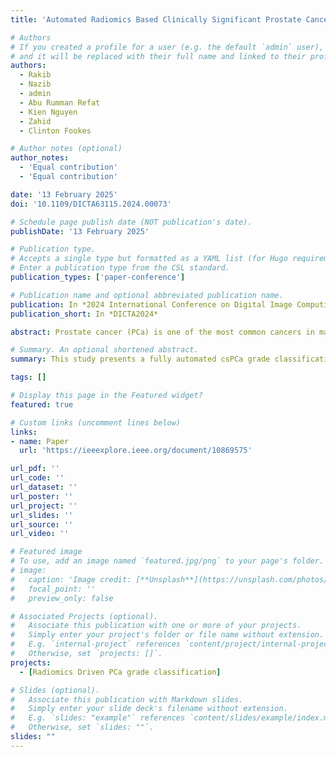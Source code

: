 ```yaml
---
title: 'Automated Radiomics Based Clinically Significant Prostate Cancer (csPCa) Grade Classification From Biparametric MRI'

# Authors
# If you created a profile for a user (e.g. the default `admin` user), write the username (folder name) here
# and it will be replaced with their full name and linked to their profile.
authors:
  - Rakib
  - Nazib
  - admin
  - Abu Rumman Refat 
  - Kien Nguyen
  - Zahid
  - Clinton Fookes

# Author notes (optional)
author_notes:
  - 'Equal contribution'
  - 'Equal contribution'

date: '13 February 2025'
doi: '10.1109/DICTA63115.2024.00073'

# Schedule page publish date (NOT publication's date).
publishDate: '13 February 2025'

# Publication type.
# Accepts a single type but formatted as a YAML list (for Hugo requirements).
# Enter a publication type from the CSL standard.
publication_types: ['paper-conference']

# Publication name and optional abbreviated publication name.
publication: In *2024 International Conference on Digital Image Computing: Techniques and Applications*
publication_short: In *DICTA2024*

abstract: Prostate cancer (PCa) is one of the most common cancers in males, and clinically significant PCa (csPCa) is one of the leading causes of death worldwide. Multi-parametric MRI (mp-MRI) has gained widespread acceptance as the primary diagnostic method for prostate cancer diagnosis. However, there are still difficulties with the widespread utilization of contrast agents based on gadolinium that brings on nephrogenic systemic fibrosis, increased complexity of interpretation, and lower productivity. To overcome the drawbacks of mp-MRI, Bi-parametric MRI (bp-MRI) is an emerging solution. Here, we propose a fully automated csPCa grade classification framework that utilizes bp-MRI for segmenting csPCa lesions and uses radiomics features. We use 124 different radiomics features from 8 feature categories and select statistically significant features to train three machine learning classifiers namely SVM, KNN, Bayesian, XGBoost and Random forest. Our framework with XGBoost classifier achieved a classification accuracy of 96% in distinguishing clinically significant PCa (ISUP 4+5) and non-significant PCa (ISUP 2+3) using the predicted maps drawn by our segmentation method.

# Summary. An optional shortened abstract.
summary: This study presents a fully automated csPCa grade classification framework using bp-MRI for lesion segmentation and radiomics feature extraction. A total of 124 radiomics features were analyzed, with statistically significant features selected to train five machine learning classifiers (SVM, KNN, Bayesian, XGBoost, and Random Forest). The XGBoost classifier achieved the highest accuracy of 96% in distinguishing significant (ISUP 4+5) from non-significant (ISUP 2+3) PCa based on segmentation-predicted maps.

tags: []

# Display this page in the Featured widget?
featured: true

# Custom links (uncomment lines below)
links:
- name: Paper
  url: 'https://ieeexplore.ieee.org/document/10869575'

url_pdf: ''
url_code: ''
url_dataset: ''
url_poster: ''
url_project: ''
url_slides: ''
url_source: ''
url_video: ''

# Featured image
# To use, add an image named `featured.jpg/png` to your page's folder.
# image:
#   caption: 'Image credit: [**Unsplash**](https://unsplash.com/photos/pLCdAaMFLTE)'
#   focal_point: ''
#   preview_only: false

# Associated Projects (optional).
#   Associate this publication with one or more of your projects.
#   Simply enter your project's folder or file name without extension.
#   E.g. `internal-project` references `content/project/internal-project/index.md`.
#   Otherwise, set `projects: []`.
projects:
  - [Radiomics Driven PCa grade classification]

# Slides (optional).
#   Associate this publication with Markdown slides.
#   Simply enter your slide deck's filename without extension.
#   E.g. `slides: "example"` references `content/slides/example/index.md`.
#   Otherwise, set `slides: ""`.
slides: ""
---
```


<!-- {{% callout note %}}
Click the _Cite_ button above to demo the feature to enable visitors to import publication metadata into their reference management software.
{{% /callout %}}

{{% callout note %}}
Create your slides in Markdown - click the _Slides_ button to check out the example.
{{% /callout %}} -->

<!-- Add the publication's **full text** or **supplementary notes** here. You can use rich formatting such as including [code, math, and images](https://docs.hugoblox.com/content/writing-markdown-latex/). -->
